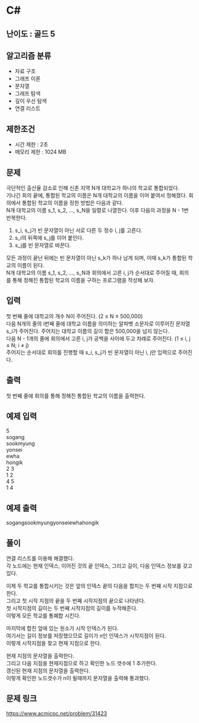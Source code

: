 # C#

## 난이도 : 골드 5

## 알고리즘 분류
  - 자료 구조
  - 그래프 이론
  - 문자열
  - 그래프 탐색
  - 깊이 우선 탐색
  - 연결 리스트

## 제한조건
  - 시간 제한 : 2초
  - 메모리 제한 : 1024 MB

## 문제
극단적인 출산율 감소로 인해 신촌 지역 N개 대학교가 하나의 학교로 통합되었다.<br/>
기나긴 회의 끝에, 통합된 학교의 이름은 N개 대학교의 이름을 이어 붙여서 정해졌다. 회의에서 통합된 학교의 이름을 정한 방법은 다음과 같다.<br/>
N개 대학교의 이름 s_1, s_2, ..., s_N을 일렬로 나열한다. 이후 다음의 과정을 N - 1번 반복한다.<br/>

  1. s_i, s_j가 빈 문자열이 아닌 서로 다른 두 정수 i, j를 고른다.
  2. s_i의 뒤쪽에 s_j를 이어 붙인다.
  3. s_j를 빈 문자열로 바꾼다.

모든 과정이 끝난 뒤에는 빈 문자열이 아닌 s_k가 하나 남게 되며, 이때 s_k가 통합된 학교의 이름이 된다.<br/>
N개 대학교의 이름 s_1, s_2, ..., s_N과 회의에서 고른 i, j가 순서대로 주어질 때, 회의를 통해 정해진 통합된 학교의 이름을 구하는 프로그램을 작성해 보자.<br/>


## 입력
첫 번째 줄에 대학교의 개수 N이 주어진다. (2 ≤ N ≤ 500,000)<br/>
다음 N개의 줄의 i번째 줄에 대학교 이름을 의미하는 알파벳 소문자로 이루어진 문자열 s_i가 주어진다. 주어지는 대학교 이름의 길이 합은 500,000을 넘지 않는다.<br/>
다음 N - 1개의 줄에 회의에서 고른 i, j가 공백을 사이에 두고 차례로 주어진다. (1 ≤ i, j ≤ N; i ≠ j)<br/>
주어지는 순서대로 회의를 진행할 때 s_i, s_j가 빈 문자열이 아닌 i, j만 입력으로 주어진다.<br/>


## 출력
첫 번째 줄에 회의를 통해 정해진 통합된 학교의 이름을 출력한다.<Br/>


## 예제 입력
5<br/>
sogang<br/>
sookmyung<br/>
yonsei<br/>
ewha<br/>
hongik<br/>
2 3<br/>
1 2<br/>
4 5<br/>
1 4<br/>


## 예제 출력
sogangsookmyungyonseiewhahongik<br/>


## 풀이
연결 리스트를 이용해 해결했다.<br/>
각 노드에는 현재 인덱스, 이어진 것의 끝 인덱스, 그리고 길이, 다음 인덱스 정보를 갖고 있다.<br/>


이제 두 학교를 통합시키는 것은 앞의 인덱스 끝의 다음을 합치는 두 번째 시작 지점으로 한다.<br/>
그리고 첫 시작 지점의 끝을 두 번째 시작지점의 끝으로 나타낸다.<br/>
첫 시작지점의 길이는 두 번째 시작지점의 길이를 누적해준다.<br/>
이렇게 모든 학교를 통폐합 시킨다.<br/>


마지막에 합친 앞에 있는 원소가 시작 인덱스가 된다.<br/>
여기서는 길이 정보를 저장했으므로 길이가 n인 인덱스가 시작지점이 된다.<br/>
이렇게 시작지점을 찾고 현재 지점으로 한다.<br/>


현재 지점의 문자열을 출력한다.<br/>
그리고 다음 지점을 현재지점으로 하고 확인한 노드 갯수에 1 추가한다.<br/>
갱신된 현재 지점의 문자열을 출력한다.<br/>
이렇게 확인한 노드갯수가 n이 될때까지 문자열을 출력해 통과했다.<br/>


## 문제 링크
https://www.acmicpc.net/problem/31423